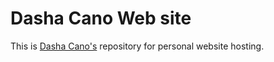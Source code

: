 # Dasha Cano Web site

This is [Dasha Cano's](github.com/dashacano) repository for personal website hosting.
